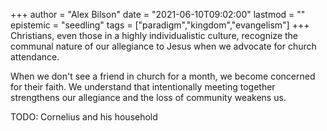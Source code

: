 +++
author = "Alex Bilson"
date = "2021-06-10T09:02:00"
lastmod = ""
epistemic = "seedling"
tags = ["paradigm","kingdom","evangelism"]
+++
Christians, even those in a highly individualistic culture, recognize the communal nature of our allegiance to Jesus when we advocate for church attendance.

When we don't see a friend in church for a month, we become concerned for their faith. We understand that intentionally meeting together strengthens our allegiance and the loss of community weakens us.

TODO: Cornelius and his household
